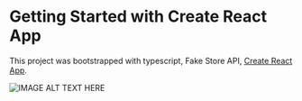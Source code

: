 # Getting Started with Create React App

This project was bootstrapped with typescript, Fake Store API, [Create React App](https://github.com/facebook/create-react-app).

![IMAGE ALT TEXT HERE](https://vercel.com/d00ae3cd-fb0a-4c8e-9699-de29105650b2)
